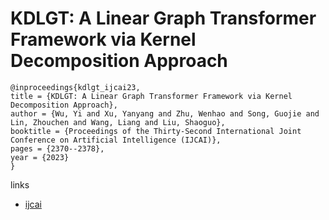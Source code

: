 # KDLGT: A Linear Graph Transformer Framework via Kernel Decomposition Approach

```
@inproceedings{kdlgt_ijcai23,
title = {KDLGT: A Linear Graph Transformer Framework via Kernel Decomposition Approach},
author = {Wu, Yi and Xu, Yanyang and Zhu, Wenhao and Song, Guojie and Lin, Zhouchen and Wang, Liang and Liu, Shaoguo},
booktitle = {Proceedings of the Thirty-Second International Joint Conference on Artificial Intelligence (IJCAI)},
pages = {2370--2378},
year = {2023}
}
```

links
- [ijcai](https://www.ijcai.org/proceedings/2023/263)
